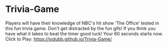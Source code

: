 # Trivia-Game

Players will have their knowledge of NBC's hit show 'The Office' tested in this fun trivia game. Don't get distracted by the fun gifs! If you think you have what it takes to beat the timer good luck! Your 60 seconds starts now.
Click to Play: https://jodubb.github.io/Trivia-Game/
